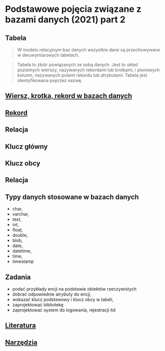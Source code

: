 # Podstawowe pojęcia związane z bazami danych (2021) part 2

## Tabela

> W modelu relacyjnym baz danych wszystkie dane są przechowywane w dwuwymiarowych tabelach.

> Tabela to zbiór powiązanych ze sobą danych. Jest to układ poziomych wierszy, nazywanych rekordami lub krotkami, i pionowych kolumn, nazywanych polami rekordu lub atrybutami. Tabela jest identyfikowana poprzez nazwę.



## [Wiersz, krotka, rekord w bazach danych](http://jakub.otrzasek.pl/baza-danych/241/wiersz-krotka-rekord-w-bazach-danych/) 

## [Rekord](https://pl.wikipedia.org/wiki/Rekord_(informatyka))

## Relacja 

## Klucz główny 

## Klucz obcy 

## Relacja

## Typy danych stosowane w bazach danych 
- char, 
- varchar, 
- text, 
- int, 
- float, 
- double, 
- blob, 
- date, 
- datetime, 
- time,
- timestamp

## Zadania
- podać przykłady encji na podstawie obiektów rzeczywistych
- dobrać odpowiednie atrybuty do encji,
- wskazać klucz podstawowy i klucz obcy w tabeli, 
- zaprojektować bibliotekę
- zaprojektować system do logowania, rejestracji itd

## [Literatura](literature.md)

## [Narzędzia](utils.md)

